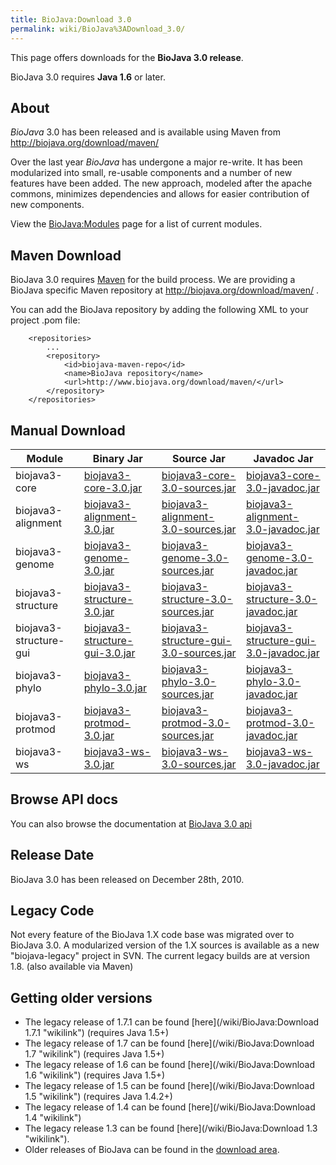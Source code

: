 ```yaml
---
title: BioJava:Download 3.0
permalink: wiki/BioJava%3ADownload_3.0/
---
```


This page offers downloads for the <b>BioJava 3.0 release</b>.

BioJava 3.0 requires <b>Java 1.6</b> or later.

About
-----

*BioJava* 3.0 has been released and is available using Maven from
[<http://biojava.org/download/maven/>](http://biojava.org/download/maven/)

Over the last year *BioJava* has undergone a major re-write. It has been
modularized into small, re-usable components and a number of new
features have been added. The new approach, modeled after the apache
commons, minimizes dependencies and allows for easier contribution of
new components.

View the <BioJava:Modules> page for a list of current modules.

Maven Download
--------------

BioJava 3.0 requires [Maven](http://maven.apache.org/) for the build
process. We are providing a BioJava specific Maven repository at
<http://biojava.org/download/maven/> .

You can add the BioJava repository by adding the following XML to your
project .pom file:

        <repositories>
            ...
            <repository>
                <id>biojava-maven-repo</id>
                <name>BioJava repository</name>
                <url>http://www.biojava.org/download/maven/</url>           
            </repository>
        </repositories>

Manual Download
---------------

| Module                 | Binary Jar                                                                                                                                | Source Jar                                                                                                                                                | Javadoc Jar                                                                                                                                               |
|------------------------|-------------------------------------------------------------------------------------------------------------------------------------------|-----------------------------------------------------------------------------------------------------------------------------------------------------------|-----------------------------------------------------------------------------------------------------------------------------------------------------------|
| biojava3-core          | [biojava3-core-3.0.jar](http://biojava.org/download/maven/org/biojava/biojava3-core/3.0/biojava3-core-3.0.jar)                            | [biojava3-core-3.0-sources.jar](http://biojava.org/download/maven/org/biojava/biojava3-core/3.0/biojava3-core-3.0-sources.jar)                            | [biojava3-core-3.0-javadoc.jar](http://biojava.org/download/maven/org/biojava/biojava3-core/3.0/biojava3-core-3.0-javadoc.jar)                            |
| biojava3-alignment     | [biojava3-alignment-3.0.jar](http://biojava.org/download/maven/org/biojava/biojava3-alignment/3.0/biojava3-alignment-3.0.jar)             | [biojava3-alignment-3.0-sources.jar](http://biojava.org/download/maven/org/biojava/biojava3-alignment/3.0/biojava3-alignment-3.0-sources.jar)             | [biojava3-alignment-3.0-javadoc.jar](http://biojava.org/download/maven/org/biojava/biojava3-alignment/3.0/biojava3-alignment-3.0-javadoc.jar)             |
| biojava3-genome        | [biojava3-genome-3.0.jar](http://biojava.org/download/maven/org/biojava/biojava3-genome/3.0/biojava3-genome-3.0.jar)                      | [biojava3-genome-3.0-sources.jar](http://biojava.org/download/maven/org/biojava/biojava3-genome/3.0/biojava3-genome-3.0-sources.jar)                      | [biojava3-genome-3.0-javadoc.jar](http://biojava.org/download/maven/org/biojava/biojava3-genome/3.0/biojava3-genome-3.0-javadoc.jar)                      |
| biojava3-structure     | [biojava3-structure-3.0.jar](http://biojava.org/download/maven/org/biojava/biojava3-structure/3.0/biojava3-structure-3.0.jar)             | [biojava3-structure-3.0-sources.jar](http://biojava.org/download/maven/org/biojava/biojava3-structure/3.0/biojava3-structure-3.0-sources.jar)             | [biojava3-structure-3.0-javadoc.jar](http://biojava.org/download/maven/org/biojava/biojava3-structure/3.0/biojava3-structure-3.0-javadoc.jar)             |
| biojava3-structure-gui | [biojava3-structure-gui-3.0.jar](http://biojava.org/download/maven/org/biojava/biojava3-structure-gui/3.0/biojava3-structure-gui-3.0.jar) | [biojava3-structure-gui-3.0-sources.jar](http://biojava.org/download/maven/org/biojava/biojava3-structure-gui/3.0/biojava3-structure-gui-3.0-sources.jar) | [biojava3-structure-gui-3.0-javadoc.jar](http://biojava.org/download/maven/org/biojava/biojava3-structure-gui/3.0/biojava3-structure-gui-3.0-javadoc.jar) |
| biojava3-phylo         | [biojava3-phylo-3.0.jar](http://biojava.org/download/maven/org/biojava/biojava3-phylo/3.0/biojava3-phylo-3.0.jar)                         | [biojava3-phylo-3.0-sources.jar](http://biojava.org/download/maven/org/biojava/biojava3-phylo/3.0/biojava3-phylo-3.0-sources.jar)                         | [biojava3-phylo-3.0-javadoc.jar](http://biojava.org/download/maven/org/biojava/biojava3-phylo/3.0/biojava3-phylo-3.0-javadoc.jar)                         |
| biojava3-protmod       | [biojava3-protmod-3.0.jar](http://biojava.org/download/maven/org/biojava/biojava3-protmod/3.0/biojava3-protmod-3.0.jar)                   | [biojava3-protmod-3.0-sources.jar](http://biojava.org/download/maven/org/biojava/biojava3-protmod/3.0/biojava3-protmod-3.0-sources.jar)                   | [biojava3-protmod-3.0-javadoc.jar](http://biojava.org/download/maven/org/biojava/biojava3-protmod/3.0/biojava3-protmod-3.0-javadoc.jar)                   |
| biojava3-ws            | [biojava3-ws-3.0.jar](http://biojava.org/download/maven/org/biojava/biojava3-ws/3.0/biojava3-ws-3.0.jar)                                  | [biojava3-ws-3.0-sources.jar](http://biojava.org/download/maven/org/biojava/biojava3-ws/3.0/biojava3-ws-3.0-sources.jar)                                  | [biojava3-ws-3.0-javadoc.jar](http://biojava.org/download/maven/org/biojava/biojava3-ws/3.0/biojava3-ws-3.0-javadoc.jar)                                  |

Browse API docs
---------------

You can also browse the documentation at [BioJava 3.0
api](http://www.biojava.org/docs/api3.0/)

Release Date
------------

BioJava 3.0 has been released on December 28th, 2010.

Legacy Code
-----------

Not every feature of the BioJava 1.X code base was migrated over to
BioJava 3.0. A modularized version of the 1.X sources is available as a
new "biojava-legacy" project in SVN. The current legacy builds are at
version 1.8. (also available via Maven)

Getting older versions
----------------------

-   The legacy release of 1.7.1 can be found
    [here](/wiki/BioJava:Download 1.7.1 "wikilink") (requires Java 1.5+)
-   The legacy release of 1.7 can be found
    [here](/wiki/BioJava:Download 1.7 "wikilink") (requires Java 1.5+)
-   The legacy release of 1.6 can be found
    [here](/wiki/BioJava:Download 1.6 "wikilink") (requires Java 1.5+)
-   The legacy release of 1.5 can be found
    [here](/wiki/BioJava:Download 1.5 "wikilink") (requires Java 1.4.2+)
-   The legacy release of 1.4 can be found
    [here](/wiki/BioJava:Download 1.4 "wikilink")
-   The legacy release 1.3 can be found
    [here](/wiki/BioJava:Download 1.3 "wikilink").
-   Older releases of BioJava can be found in the [download
    area](http://www.biojava.org/download/).

